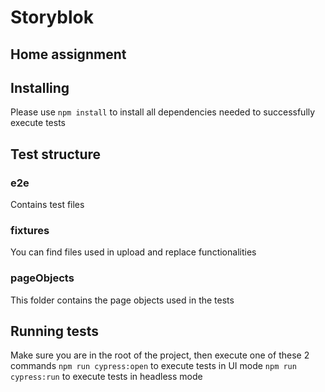 # Storyblok

## Home assignment

## Installing
Please use `npm install` to install all dependencies needed to successfully execute tests
## Test structure

### e2e
Contains test files

### fixtures
You can find files used in upload and replace functionalities

### pageObjects
This folder contains the page objects used in the tests

## Running tests
Make sure you are in the root of the project, then execute one of these 2 commands
`npm run cypress:open` to execute tests in UI mode
`npm run cypress:run` to execute tests in headless mode